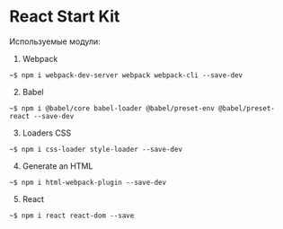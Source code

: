 # React Start Kit

Используемые модули:

1. Webpack
```
~$ npm i webpack-dev-server webpack webpack-cli --save-dev
```
2. Babel
```
~$ npm i @babel/core babel-loader @babel/preset-env @babel/preset-react --save-dev
```
3. Loaders CSS
```
~$ npm i css-loader style-loader --save-dev
```
4. Generate an HTML
```
~$ npm i html-webpack-plugin --save-dev
```
5. React
```
~$ npm i react react-dom --save
```
